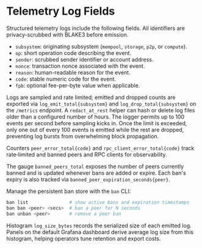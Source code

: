 # Telemetry Log Fields

Structured telemetry logs include the following fields. All identifiers are privacy-scrubbed with BLAKE3 before emission.

- `subsystem`: originating subsystem (`mempool`, `storage`, `p2p`, or `compute`).
- `op`: short operation code describing the event.
- `sender`: scrubbed sender identifier or account address.
- `nonce`: transaction nonce associated with the event.
- `reason`: human-readable reason for the event.
- `code`: stable numeric code for the event.
- `fpb`: optional fee-per-byte value when applicable.

Logs are sampled and rate limited; emitted and dropped counts are exported via `log_emit_total{subsystem}` and `log_drop_total{subsystem}` on the `/metrics` endpoint. A `redact_at_rest` helper can hash or delete log files older than a configured number of hours.
The logger permits up to 100 events per second before sampling kicks in. Once the limit is exceeded, only one out of every 100 events is emitted while the rest are dropped, preventing log bursts from overwhelming block propagation.

Counters `peer_error_total{code}` and `rpc_client_error_total{code}` track rate‑limited and banned peers and RPC clients for observability.

The gauge `banned_peers_total` exposes the number of peers currently banned and
is updated whenever bans are added or expire. Each ban's expiry is also tracked
via `banned_peer_expiration_seconds{peer}`.

Manage the persistent ban store with the `ban` CLI:

```bash
ban list               # show active bans and expiration timestamps
ban ban <peer> <secs>  # ban a peer for N seconds
ban unban <peer>       # remove a peer ban
```

Histogram `log_size_bytes` records the serialized size of each emitted log.
Panels on the default Grafana dashboard derive average log size from this
histogram, helping operators tune retention and export costs.
